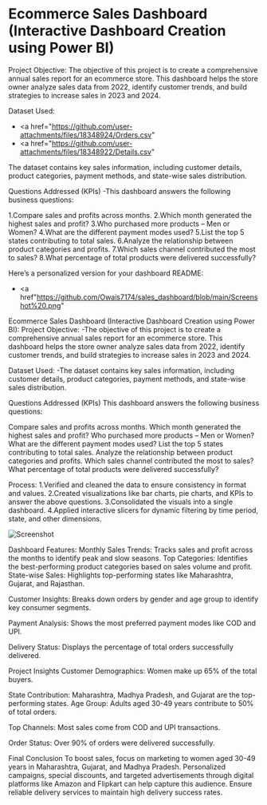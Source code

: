 # Ecommerce Sales Dashboard (Interactive Dashboard Creation using Power BI)
Project Objective:
The objective of this project is to create a comprehensive annual sales report for an ecommerce store. This dashboard helps the store owner analyze sales data from 2022, identify customer trends, and build strategies to increase sales in 2023 and 2024.


Dataset Used:
- <a href="https://github.com/user-attachments/files/18348924/Orders.csv"
- <a href="https://github.com/user-attachments/files/18348922/Details.csv"

The dataset contains key sales information, including customer details, product categories, payment methods, and state-wise sales distribution.


Questions Addressed (KPIs)
-This dashboard answers the following business questions:

1.Compare sales and profits across months.
2.Which month generated the highest sales and profit?
3.Who purchased more products – Men or Women?
4.What are the different payment modes used?
5.List the top 5 states contributing to total sales.
6.Analyze the relationship between product categories and profits.
7.Which sales channel contributed the most to sales?
8.What percentage of total products were delivered successfully?


Here’s a personalized version for your dashboard README:
- <a href"https://github.com/Owais7174/sales_dashboard/blob/main/Screenshot%20.png"


Ecommerce Sales Dashboard (Interactive Dashboard Creation using Power BI):
Project Objective:
-The objective of this project is to create a comprehensive annual sales report for an ecommerce store. This dashboard helps the store owner analyze sales data from 2022, identify customer trends, and build strategies to increase sales in 2023 and 2024.

Dataset Used:
-The dataset contains key sales information, including customer details, product categories, payment methods, and state-wise sales distribution.

Questions Addressed (KPIs)
This dashboard answers the following business questions:

Compare sales and profits across months.
Which month generated the highest sales and profit?
Who purchased more products – Men or Women?
What are the different payment modes used?
List the top 5 states contributing to total sales.
Analyze the relationship between product categories and profits.
Which sales channel contributed the most to sales?
What percentage of total products were delivered successfully?

Process:
1.Verified and cleaned the data to ensure consistency in format and values.
2.Created visualizations like bar charts, pie charts, and KPIs to answer the above questions.
3.Consolidated the visuals into a single dashboard.
4.Applied interactive slicers for dynamic filtering by time period, state, and other dimensions.

![Screenshot ](https://github.com/user-attachments/assets/4e3d862b-219e-4d3a-a3b8-d0e2bac58a19)

Dashboard Features:
Monthly Sales Trends: Tracks sales and profit across the months to identify peak and slow seasons.
Top Categories: Identifies the best-performing product categories based on sales volume and profit.
State-wise Sales: Highlights top-performing states like Maharashtra, Gujarat, and Rajasthan.

Customer Insights: Breaks down orders by gender and age group to identify key consumer segments.

Payment Analysis: Shows the most preferred payment modes like COD and UPI.

Delivery Status: Displays the percentage of total orders successfully delivered.

Project Insights
Customer Demographics: Women make up 65% of the total buyers.

State Contribution: Maharashtra, Madhya Pradesh, and Gujarat are the top-performing states.
Age Group: Adults aged 30-49 years contribute to 50% of total orders.

Top Channels: Most sales come from COD and UPI transactions.

Order Status: Over 90% of orders were delivered successfully.

Final Conclusion
To boost sales, focus on marketing to women aged 30-49 years in Maharashtra, Gujarat, and Madhya Pradesh. Personalized campaigns, special discounts, and targeted advertisements through digital platforms like Amazon and Flipkart can help capture this audience. Ensure reliable delivery services to maintain high delivery success rates.


